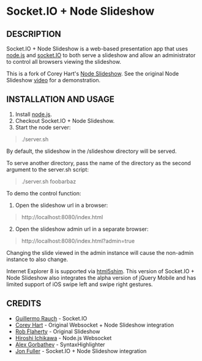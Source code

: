 Socket.IO + Node Slideshow
===========================

## DESCRIPTION

Socket.IO + Node Slideshow is a web-based presentation app that uses [node.js](http://nodejs.org) and [socket.IO](http://socket.io/) to both serve a slideshow and allow an administrator to control all browsers viewing the slideshow. 

This is a fork of Corey Hart's [Node Slideshow](http://www.codenothing.com/archives/2010/node-slideshow/). See the original Node Slideshow [video](http://www.youtube.com/watch?v=rSzyarICWiU) for a demonstration.


## INSTALLATION AND USAGE

1. Install [node.js](http://nodejs.org/).
2. Checkout Socket.IO + Node Slideshow.
3. Start the node server:

> ./server.sh

By default, the slideshow in the /slideshow directory will be served.

To serve another directory, pass the name of the directory as the second argument to the server.sh script:

> ./server.sh foobarbaz

To demo the control function:

1. Open the slideshow url in a browser:

> http://localhost:8080/index.html

2. Open the slideshow admin url in a separate browser:

> http://localhost:8080/index.html?admin=true

Changing the slide viewed in the admin instance will cause the non-admin instance to also change.

Internet Explorer 8 is supported via [html5shim](http://code.google.com/p/html5shim/). This version of Socket.IO + Node Slideshow also integrates the alpha version of jQuery Mobile and has limited support of iOS swipe left and swipe right gestures. 

## CREDITS

* [Guillermo Rauch](http://devthought.com/) - Socket.IO
* [Corey Hart](http://codenothing.com) - Original Websocket + Node Slideshow integration
* [Rob Flaherty](http://www.ravelrumba.com) - Original Slideshow
* [Hiroshi Ichikawa](http://github.com/gimite/web-socket-js) - Node.js Websocket
* [Alex Gorbathev](http://alexgorbatchev.com) - SyntaxHighlighter
* [Jon Fuller](http://erg7.com) - Socket.IO + Node Slideshow integration

